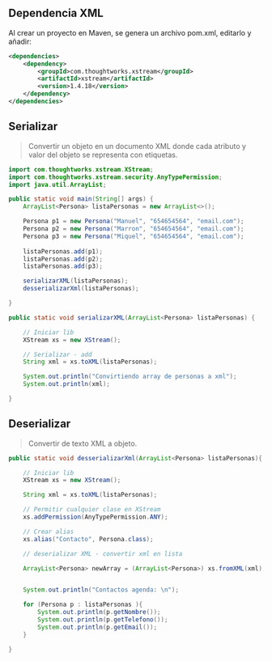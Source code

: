 ## Dependencia XML
Al crear un proyecto en Maven, se genera un archivo pom.xml, editarlo y añadir:

```xml
<dependencies>  
	<dependency>
		<groupId>com.thoughtworks.xstream</groupId>  
        <artifactId>xstream</artifactId>  
        <version>1.4.18</version>  
    </dependency>
</dependencies>
```
## Serializar
> Convertir un objeto en un documento XML donde cada atributo y valor del objeto se representa con etiquetas. 

```java
import com.thoughtworks.xstream.XStream;
import com.thoughtworks.xstream.security.AnyTypePermission;
import java.util.ArrayList;

public static void main(String[] args) {
	ArrayList<Persona> listaPersonas = new ArrayList<>();

	Persona p1 = new Persona("Manuel", "654654564", "email.com");
	Persona p2 = new Persona("Marron", "654654564", "email.com");
	Persona p3 = new Persona("Miquel", "654654564", "email.com");
 
	listaPersonas.add(p1);
	listaPersonas.add(p2);
	listaPersonas.add(p3);

	serializarXML(listaPersonas);
	desserializarXml(listaPersonas);

}
```

```java
public static void serializarXML(ArrayList<Persona> listaPersonas) {

	// Iniciar lib
	XStream xs = new XStream();

	// Serializar - add
	String xml = xs.toXML(listaPersonas);

	System.out.println("Convirtiendo array de personas a xml");
	System.out.println(xml);

}
```

## Deserializar
> Convertir de texto XML a objeto.

```java
public static void desserializarXml(ArrayList<Persona> listaPersonas){

	// Iniciar lib
	XStream xs = new XStream();

	String xml = xs.toXML(listaPersonas); 

	// Permitir cualquier clase en XStream
	xs.addPermission(AnyTypePermission.ANY);

	// Crear alias
	xs.alias("Contacto", Persona.class);

	// deserializar XML - convertir xml en lista

	ArrayList<Persona> newArray = (ArrayList<Persona>) xs.fromXML(xml);


	System.out.println("Contactos agenda: \n");

	for (Persona p : listaPersonas ){
		System.out.println(p.getNombre());
		System.out.println(p.getTelefono());
		System.out.println(p.getEmail());
	}

}
````
